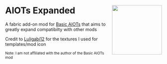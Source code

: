 # AIOTs Expanded <img src="https://media.discordapp.net/attachments/597633988802117642/985326334219804672/aiotexpanded_large.png" align="right" width="160"/>
A fabric add-on mod for [Basic AIOTs](https://www.curseforge.com/minecraft/mc-mods/basic-aiots) that aims to greatly expand compatibilty with other mods

Credit to [Luligabi12](https://www.curseforge.com/members/luligabi12/projects) for the textures I used for templates/mod icon

<sub>Note: I am not affiliated with the author of the Basic AIOTs mod</sub>
